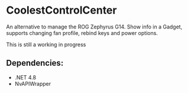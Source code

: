 # CoolestControlCenter
An alternative to manage the ROG Zephyrus G14. Show info in a Gadget, supports changing fan profile, rebind keys and power options.

This is still a working in progress

## Dependencies:
- .NET 4.8
- NvAPIWrapper
